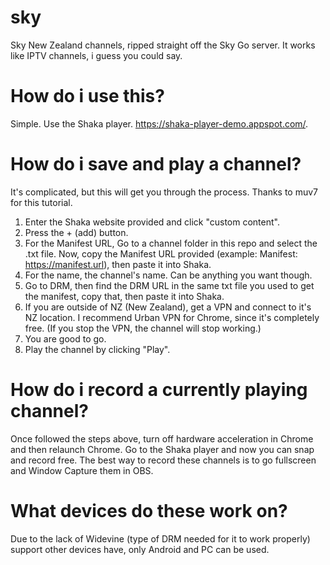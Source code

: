 # sky
Sky New Zealand channels, ripped straight off the Sky Go server. It works like IPTV channels, i guess you could say.

# How do i use this?
Simple. Use the Shaka player. https://shaka-player-demo.appspot.com/.

# How do i save and play a channel?
It's complicated, but this will get you through the process. Thanks to muv7 for this tutorial.
1. Enter the Shaka website provided and click "custom content".
2. Press the + (add) button.
3. For the Manifest URL, Go to a channel folder in this repo and select the .txt file. Now, copy the Manifest URL provided (example: Manifest: https://manifest.url), then paste it into Shaka.
4. For the name, the channel's name. Can be anything you want though.
5. Go to DRM, then find the DRM URL in the same txt file you used to get the manifest, copy that, then paste it into Shaka.
6. If you are outside of NZ (New Zealand), get a VPN and connect to it's NZ location. I recommend Urban VPN for Chrome, since it's completely free. (If you stop the VPN, the channel will stop working.)
7. You are good to go.
8. Play the channel by clicking "Play".

# How do i record a currently playing channel?
Once followed the steps above, turn off hardware acceleration in Chrome and then relaunch Chrome.
Go to the Shaka player and now you can snap and record free.
The best way to record these channels is to go fullscreen and Window Capture them in OBS.

# What devices do these work on?
Due to the lack of Widevine (type of DRM needed for it to work properly) support other devices have, only Android and PC can be used.
